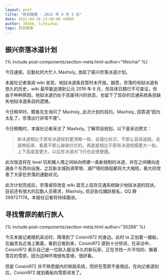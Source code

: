 ```yaml
---
layout: post
title: "莉亚晚报 - 2022 年 4 月 3 日"
date: 2022-04-10 13:49:00 +0800
author: 30266, lifeichai
tags: 莉亚晚报
---
```


## 振兴奈落冰道计划
{% include post-components/section-meta.html author="lifeichai" %}

今日速报，后勤社的大忙人 Maxhsly_ 发起了振兴奈落冰道计划。

本报社记者查阅 wiki 发现，地狱冰道条目暂时未开放。据悉，奈落的地狱冰道有悠久的历史，wiki 最早能追溯到公元 2019 年 6 月，但具体日期已不可查证。但由于种种原因，地狱冰道仍处于百废待兴的状态，也留下了现存的交通系统条目缺失地狱冰道条目的遗憾。

今日稍早时，鳕鱼先生询问了 Maxhsly_ 此次计划的目的。Maxhsly_ 回答道“因为太乱了，奈落出行非常不便”。

今日稍晚时，本报社记者采访了 Maxhsly_ 了解项目规划，以下是采访原文：

<blockquote>
<p>新冰道相比于原有冰道规划更清晰一些，会强化标识，不那么容易迷路。会装修起来，看着不那么破破烂烂的。再就是相比于原有冰道规模更大一些。上下高度差更大，以后在冰道内飞行也会很便捷。</p>
</blockquote>

此次改造将在 level 坑和猪人塔之间纵向修建一条新规制的冰道，并在之间横向连通各个东西向设施，之后新主城到凋零塔、溺尸塔的路程都将大大缩短，极大的改善了大家在奈落的通勤状况。

此次计划完成后，奈落或将改变 wiki 首页上现存交通系统缺少地狱冰道的现状。目前还有很大的后勤人员需求，Maxhsly_ 欢迎各位踊跃报名，QQ 群 299727174。本报社记者将持续跟进。

## 寻找雪原的航行旅人
{% include post-components/section-meta.html author="30266" %}

今天本报记者随机采访时，降落到了 Coisini972 的身边。此时 ta 正划着一艘船，在幽灵岛近海上飘着。看到记者到来，Coisini972 感到十分惊讶。在采访中，Coisini972 表示自己是一位刚入服没多久的新玩家，正在寻找一片平坦的、飘着雪花的雪原，因为这种环境很有意境，很好看。

但是 Coisini972 并不熟悉服内的铁路系统，而好在雪原不是很远，在向记者道别后，Coisini972 就划着船向雪原进发了。
